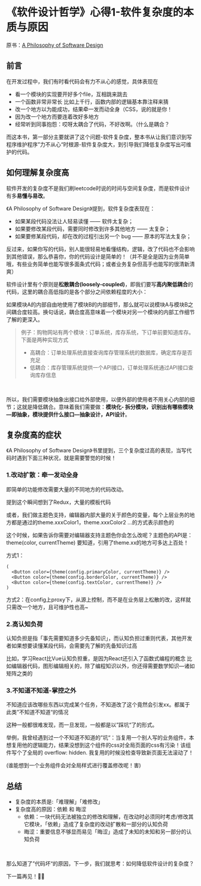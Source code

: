 《软件设计哲学》心得1-软件复杂度的本质与原因
===
原书：[A Philosophy of Software Design](https://book.douban.com/subject/30218046/)

## 前言

在开发过程中，我们有时看代码会有力不从心的感觉，具体表现在
- 看一个模块的实现要开好多个file，互相跳来跳去
- 一个函数非常非常长 比如上千行，函数内部的逻辑基本靠注释来猜
- 改一个地方以为能成功，结果牵一发而动全身（CSS，说的就是你！
- 因为改一个地方而要连着改好多地方
- 经常听到同事抱怨：哎呀太耦合了代码，不好改啊。（什么是耦合？

而这本书，第一部分主要就讲了这个问题-软件复杂度，整本书从让我们意识到写程序维护程序”力不从心“时根源-软件复杂度大，到引导我们降低复杂度写出可维护的代码。


## 如何理解复杂度高

软件开发的复杂度不是我们刷leetcode时说的时间与空间复杂度，而是软件设计有多**易懂与易改**。

《A Philosophy of Software Design》提到，软件复杂度表现在：
- 如果某段代码没法让人轻易读懂 —— 软件太复杂；
- 如果要修改某段代码，需要同时修改到许多其他地方 —— 太复杂；
- 如果要修某段代码，却在改的过程引出另一个 bug —— 原本的写法太复杂；

反过来，如果你写的代码，别人能很轻易地看懂结构，逻辑，改了代码也不会影响到其他错误，那么恭喜你，你的代码设计是简单的！（并不是全是因为业务简单哦，有些业务简单也能写很多面条式代码；或者业务复杂但高手也能写的很清新清爽）

软件设计里有个原则是**松散耦合(loosely-coupled)**，即我们要写**高内聚低耦合**的代码，这里的耦合高低指的是各个部分之间依赖程度的大小：

如果模块A的内部自由地使用了模块B的内部细节，那么就可以说模块A与模块B之间耦合度较高。换句话说，耦合度高意味着一个模块对另一个模块的内部工作细节了解的更深入。

> 例子：购物网站有两个模块：订单系统，库存系统，下订单前要知道库存。下面是两种实现方式
> - 高耦合：订单处理系统直接查询库存管理系统的数据库，确定库存是否充足
> - 低耦合：库存管理系统提供一个API接口，订单处理系统通过API接口查询库存信息

<br/>

所以，我们需要模块抽象出接口给外部使用，以便外部的使用者不用关心内部的细节；这就是降低耦合。意味着我们需要做：**模块化- 拆分模块，识别出有哪些模块—即抽象，模块提供什么接口—抽象设计，API设计**。

## 复杂度高的症状

《A Philosophy of Software Design》书里提到，三个复杂度过高的表现，当写代码时遇到下面三种状况，就是需要警觉的时候！

### 1.改动扩散：牵一发动全身

即简单的功能修改需要大量的不同地方的代码改动。

提到这个瞬间想到了Redux，大量的模板代码

或者，我们做主题色支持，编辑器内部大量的关于颜色的变量，每个上层业务的地方都是通过的theme.xxxColor1，theme.xxxColor2 …的方式表示颜色的

这个时候，如果告诉你需要对编辑器支持主题色你会怎么改呢？主题色的API是： theme(color, currentTheme)
要知道，引用了theme.xx的地方可多达上百处！


方式1：
```tsx
(
  <Button color={theme(config.primaryColor, currentTheme)} />
  <Button color={theme(config.borderColor, currentTheme)} />
  <Button color={theme(config.textColor, currentTheme)} />
)
```

方式2：在config上proxy下，从源上控制，而不是在业务层上松散的改，这样就只需改一个地方，且可维护性也高~


### 2.高认知负荷
认知负担是指「事先需要知道多少先备知识」，而认知负担过重则代表，其他开发者如果想要读懂某段代码，会需要先了解的先备知识过高

比如，学习React比Vue认知负担重，是因为React还引入了函数式编程的概念
比如编辑器代码，图形编辑相关的，除了编程知识以外，你还得需要数学知识—诸如矩阵之类的

### 3.不知道不知道-掌控之外

不知道应该改哪些东西以完成某个任务，不知道改了这个竟然会引发xx。都属于此类”不知道不知道“的情况

这种一般都很难发现，而一旦发现，一般都是以”踩坑“了的形式。

举例，我曾经遇到过一个不知道不知道的”坑“：当复用一个别人写的业务组件，本想复用他的逻辑能力，结果没想到这个组件的css对全局页面的css有污染！该组件写个了全局的 overflow: hidden. 我复用的时候没检查导致新页面无法滚动了！

(谁能想到一个业务组件会对全局样式进行覆盖修改呢！害)


## 总结

- 复杂度的本质是:「难理解」「难修改」
- 复杂度高的原因：依赖 和 晦涩
  - 依赖：一块代码无法被独立的修改和理解，在改动时必须同时考虑/修改其它模块，「依赖」造成了复杂度的改动扩散和一部分的认知负荷
  - 晦涩：重要信息不够显而易见「晦涩」造成了未知的未知和另一部分的认知负荷

<br/>

那么知道了”代码坏“的原因，下一步，我们就思考：如何降低软件设计的复杂度？

下一篇再见！👋🏻